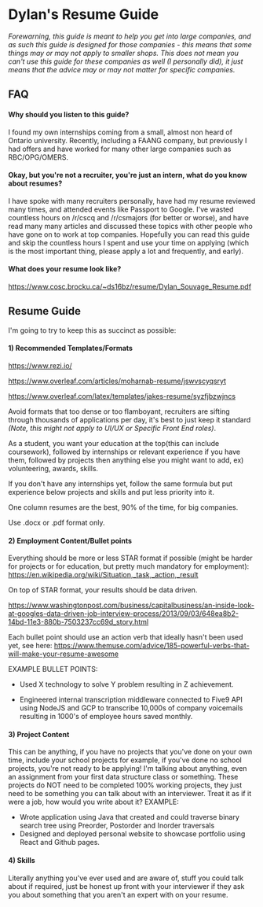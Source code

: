 # Dylan's Resume Guide
*Forewarning, this guide is meant to help you get into large companies, and as such this guide is designed for those companies - this means that some things may or may not apply to smaller shops. This does not mean you can't use this guide for these companies as well (I personally did), it just means that the advice may or may not matter for specific companies.*

## FAQ

#### Why should you listen to this guide? 

I found my own internships coming from a small, almost non heard of Ontario university. Recently, including a FAANG company, but previously I had offers and have worked for many other large companies such as RBC/OPG/OMERS.

#### Okay, but you're not a recruiter, you're just an intern, what do you know about resumes?

I have spoke with many recruiters personally, have had my resume reviewed many times, and attended events like Passport to Google. I've wasted countless hours on /r/cscq and /r/csmajors (for better or worse), and have read many many articles and discussed these topics with other people who have gone on to work at top companies. Hopefully you can read this guide and skip the countless hours I spent and use your time on applying (which is the most important thing, please apply a lot and frequently, and early).

#### What does your resume look like?

https://www.cosc.brocku.ca/~ds16bz/resume/Dylan_Souvage_Resume.pdf

## Resume Guide

I'm going to try to keep this as succinct as possible:

#### 1) Recommended Templates/Formats

https://www.rezi.io/

https://www.overleaf.com/articles/moharnab-resume/jswvscyqsryt

https://www.overleaf.com/latex/templates/jakes-resume/syzfjbzwjncs

Avoid formats that too dense or too flamboyant, recruiters are sifting through thousands of applications per day, it's best to just keep it standard *(Note, this might not apply to UI/UX or Specific Front End roles)*.

As a student, you want your education at the top(this can include coursework), followed by internships or relevant experience if you have them, followed by projects then anything else you might want to add, ex) volunteering, awards, skills.

If you don't have any internships yet, follow the same formula but put experience below projects and skills and put less priority into it.

One column resumes are the best, 90% of the time, for big companies.

Use .docx or .pdf format only.

#### 2) Employment Content/Bullet points

Everything should be more or less STAR format if possible (might be harder for projects or for education, but pretty much mandatory for employment):
https://en.wikipedia.org/wiki/Situation,_task,_action,_result

On top of STAR format, your results should be data driven.

https://www.washingtonpost.com/business/capitalbusiness/an-inside-look-at-googles-data-driven-job-interview-process/2013/09/03/648ea8b2-14bd-11e3-880b-7503237cc69d_story.html

Each bullet point should use an action verb that ideally hasn't been used yet, see here:
https://www.themuse.com/advice/185-powerful-verbs-that-will-make-your-resume-awesome


EXAMPLE BULLET POINTS:

- Used X technology to solve Y problem resulting in Z achievement.

- Engineered internal transcription middleware connected to Five9 API using NodeJS and GCP to transcribe 10,000s of company voicemails resulting in 1000's of employee hours saved monthly.

#### 3) Project Content
This can be anything, if you have no projects that you've done on your own time, include your school projects for example, if you've done no school projects, you're not ready to be applying! I'm talking about anything, even an assignment from your first data structure class or something. These projects do NOT need to be completed 100% working projects, they just need to be something you can talk about with an interviewer. Treat it as if it were a job, how would you write about it? 
EXAMPLE:
- Wrote application using Java that created and could traverse binary search tree using Preorder, Postorder and Inorder traversals
- Designed and deployed personal website to showcase portfolio using React and Github pages.

#### 4) Skills

Literally anything you've ever used and are aware of, stuff you could talk about if required, just be honest up front with your interviewer if they ask you about something that you aren't an expert with on your resume.
